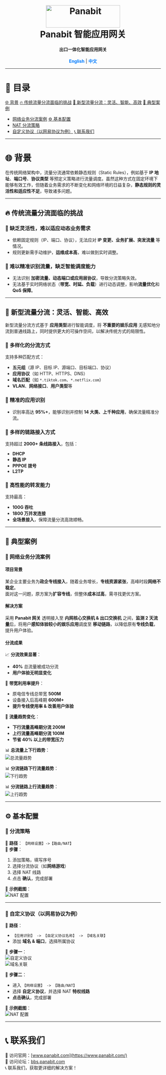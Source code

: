 <a name="readme-top"></a>
<h1 align="center">
  <img src="assets/Panabit.png" alt="Panabit" width="240" height="72">
  <br>
  Panabit 智能应用网关
</h1>
<h4 align="center">出口一体化智能应用网关</h4>

<p align="center">
  <a href="README_EN.md" style="color: #007bff; text-decoration: none; font-weight: bold;">English</a> | <span style="color: #007bff; font-weight: bold;">中文</span>
</p>

---

# 📌 目录
 [🌐 背景](#背景)
 [🔥 传统流量分流面临的挑战](#传统流量分流面临的挑战)
 [🚀 新型流量分流：灵活、智能、高效](#新型流量分流灵活智能高效)
 [📌 典型案例](#典型案例)
 - [网络业务分流案例](#网络业务分流案例)
 [⚙️ 基本配置](#基本配置)
 - [NAT 分流策略](#nat-分流策略)
 - [自定义协议（以网易协议为例）](#自定义协议以网易协议为例)
 [📞 联系我们](#联系我们)


---

# 🌐 **背景**
在传统网络架构中，流量分流通常依赖静态规则（Static Rules），例如基于 **IP 地址**、**端口号**、**协议类型** 等预定义策略进行流量调度。虽然这种方式在固定环境下能够有效工作，但随着业务需求的不断变化和网络环境的日益复杂，**静态规则的灵活性和适应性不足**，导致诸多问题。

---

## 🔥 **传统流量分流面临的挑战**

### 🔹 **缺乏灵活性，难以适应动态业务需求**  
- 依赖固定规则（IP、端口、协议），无法应对 **IP 变更、业务扩展、突发流量** 等情况。  
- 规则更新需手动维护，**运维成本高**，难以做到实时调整。  

### 🔹 **难以精准识别流量，缺乏智能调度能力**  
- 无法识别 **加密流量、动态端口或应用层协议**，导致分流策略失效。  
- 无法基于实时网络状态（**带宽、时延、负载**）进行动态调整，影响**流量优化**和**QoS 保障**。

---

## 🚀 **新型流量分流：灵活、智能、高效**

新型流量分流方式基于 **应用类型**进行智能调度，将 **不重要的娱乐应用** 无感知地分流到普通线路上，同时提供更大的可操作空间，以解决传统方式的局限性。

### 🎯 **多样化的分流方式**
支持多种匹配方式：  
- **五元组**（源 IP、目标 IP、源端口、目标端口、协议）  
- **应用协议**（如 HTTP、HTTPS、DNS）  
- **域名匹配**（如 `*.tiktok.com`、`*.netflix.com`）  
- **VLAN**、**网络接口**、**用户类型**等  

### 🎯 **精准的应用识别**
- 识别率高达 **95%+**，能够识别并控制 **14 大类、上千种应用**，确保流量精准分流。

### 🎯 **多样的链路接入方式**
支持超过 **2000+ 条线路接入**，包括：
- **DHCP**
- **静态 IP**
- **PPPOE 拨号**
- **L2TP**

### 🎯 **高性能的转发能力**
支持最高：
- **100G 吞吐**
- **1800 万并发连接**
- **全场景接入**，保障流量分流高效顺畅。

---

## 📌 **典型案例**  

### **📌 网络业务分流案例**  

#### **项目背景**  
某企业主要业务为**政企专线接入**，随着业务增长，**专线资源紧张**，高峰时段**网络不稳定**。  
面对这一问题，原方案为**扩容专线**，但整体**成本过高**，需寻找更优方案。  

#### **解决方案**  
采用 **Panabit 网关** 透明接入至 **内网核心交换机 & 出口交换机** 之间，**监测 2 天流量**后，将用户**感知体验较小的娱乐应用**调度至 **移动链路**，以降低原有**专线负载**，提升用户体验。

#### **分流成果**  
📈 **分流效果显著**：
- **40%** 总流量被成功分流  
- **用户体验无明显变化**  

📌 **带宽利用率提升**：
- 原电信专线总带宽 **500M**
- 设备接入后高峰期 **600M+**
- **提升专线使用率 & 改善用户体验**  

📌 **流量趋势变化**：
- **下行流量高峰期分流 200M**
- **上行流量高峰期分流 100M**
- **节省 40% 以上的带宽压力**  

📊 **总流量上下行趋势**：  
![总流量趋势](assets/total_traffic.png)  

📊 **分流链路下行流量趋势**：  
![下行趋势](assets/downstream.png)  

📊 **分流链路上行流量趋势**：  
![上行趋势](assets/upstream.png)  

---

## ⚙️ **基本配置**  

### **🔹 分流策略**  
📌 **路径**： `【网络设置】->【路由/NAT】`  
📌 **步骤**：
1. 添加策略，填写序号  
2. 选择分流协议（如**网络游戏**）  
3. 选择 NAT 线路  
4. 点击 **确认**，完成部署  

📌 **示例截图**：  
![NAT 配置](assets/nat_config.png)  

---

### **🔹 自定义协议（以网易协议为例）**  
📌 **路径**：  
- `【应用识别】 -> 【自定义协议名称】 -> 【域名关联】`  
- 添加 **域名 & 端口**，选择所属协议  

📌 **步骤一**：  
![自定义协议](assets/custom_protocol_step1.png)  
![域名关联](assets/custom_protocol_step2.png)  

📌 **步骤二**：  
- 进入 `【网络设置】 -> 【路由/NAT】`  
- 选择 **自定义协议**，并选择 NAT **特权线路**  
- **点击确认**，完成部署  

📌 **示例截图**：  
![NAT 配置](assets/custom_protocol_step3.png)  

---

# 📞 **联系我们**  
🔗 访问官网：[www.panabit.com](https://www.panabit.com/)  
🔗 访问论坛：[bbs.panabit.com](https://bbs.panabit.com/)  
📞 联系我们，获取更详细的解决方案！
